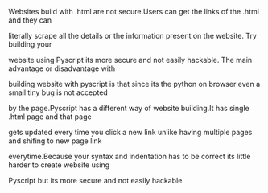 Websites build with .html are not secure.Users can get the links of the .html and they can

literally scrape all the details or the information present on the website. Try building your

website using Pyscript its more secure and not easily hackable. The main advantage or disadvantage with

building website with pyscript is that since its the python on browser even a small tiny bug is not accepted

by the page.Pyscript has a different way of website building.It has single .html page and that page

gets updated every time you click a new link unlike having multiple pages and shifing to new page link

everytime.Because your syntax and indentation has to be correct its little harder to create website using

Pyscript but its more secure and not easily hackable.